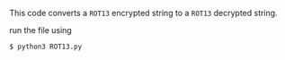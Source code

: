 This code converts a `ROT13` encrypted string to a `ROT13` decrypted string.

run the file using 
```
$ python3 ROT13.py
```
